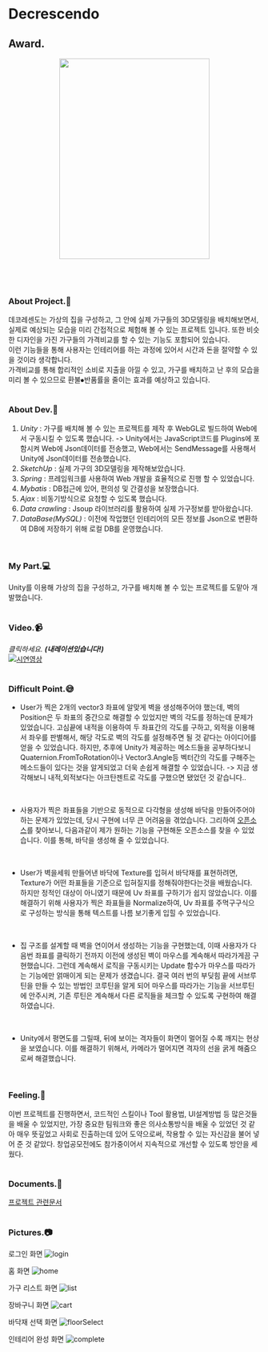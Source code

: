 # Decrescendo

## Award.
<center><img src="https://user-images.githubusercontent.com/43705434/103533219-1193e000-4ed0-11eb-9770-e7b0a3757b36.jpg" width="300" height="400"></center>
<br>
<br>
<br>

### About Project.:two_men_holding_hands:
데코레센도는 가상의 집을 구성하고, 그 안에 실제 가구들의 3D모델링을 배치해보면서, 실제로 예상되는 모습을 미리 간접적으로 체험해 볼 수 있는 프로젝트 입니다.
또한 비슷한 디자인을 가진 가구들의 가격비교를 할 수 있는 기능도 포함되어 있습니다.<br>
이런 기능들을 통해 사용자는 인테리어를 하는 과정에 있어서 시간과 돈을 절약할 수 있을 것이라 생각합니다. <br>
가격비교를 통해 합리적인 소비로 지출을 아낄 수 있고, 가구를 배치하고 난 후의 모습을 미리 볼 수 있으므로 환불⦁반품률을 줄이는 효과를 예상하고 있습니다.<br>
<br>

### About Dev.:nut_and_bolt:
1. *Unity* : 가구를 배치해 볼 수 있는 프로젝트를 제작 후 WebGL로 빌드하여 Web에서 구동시킬 수 있도록 했습니다.
-> Unity에서는 JavaScript코드를 Plugins에 포함시켜 Web에 Json데이터를 전송했고, Web에서는 SendMessage를 사용해서 Unity에 Json데이터를 전송했습니다.
2. *SketchUp* : 실제 가구의 3D모델링을 제작해보았습니다.
3. *Spring* : 프레임워크를 사용하여 Web 개발을 효율적으로 진행 할 수 있었습니다.
4. *Mybatis* : DB접근에 있어, 편의성 및 간결성을 보장했습니다.
5. *Ajax* : 비동기방식으로 요청할 수 있도록 했습니다.
6. *Data crawling* : Jsoup 라이브러리를 활용하여 실제 가구정보를 받아왔습니다.
7. *DataBase(MySQL)* : 이전에 작업했던 인테리어의 모든 정보를 Json으로 변환하여 DB에 저장하기 위해 로컬 DB를 운영했습니다.
<br>

### My Part.:computer:
Unity를 이용해 가상의 집을 구성하고, 가구를 배치해 볼 수 있는 프로젝트를 도맡아 개발했습니다.<br>
<br>

### Video.:video_camera:
*클릭하세요.* ***(내레이션있습니다!)***<br>
[![시연영상](https://img.youtube.com/vi/ZylFNa6sgBA/0.jpg)](https://www.youtube.com/watch?v=ZylFNa6sgBA)<br>
<br>

### Difficult Point.:sweat_smile:
* User가 찍은 2개의 vector3 좌표에 알맞게 벽을 생성해주어야 했는데, 벽의 Position은 두 좌표의 중간으로 해결할 수 있었지만 벽의 각도를 정하는데 문제가 있었습니다.
고심끝에 내적을 이용하여 두 좌표간의 각도를 구하고, 외적을 이용해서 좌우를 판별해서, 해당 각도로 벽의 각도를 설정해주면 될 것 같다는 아이디어를 얻을 수 있었습니다.
하지만, 추후에 Unity가 제공하는 메소드들을 공부하다보니 Quaternion.FromToRotation이나 Vector3.Angle등 벡터간의 각도를 구해주는 메소드들이 있다는 것을 알게되었고 더욱 손쉽게 해결할 수 있었습니다. -> 지금 생각해보니 내적,외적보다는 아크탄젠트로 각도를 구했으면 됐었던 것 같습니다..

<br>

* 사용자가 찍은 좌표들을 기반으로 동적으로 다각형을 생성해 바닥을 만들어주어야하는 문제가 있었는데, 당시 구현에 너무 큰 어려움을 겪었습니다.
그리하여 [오픈소스](https://gist.github.com/N-Carter/12242476dc4e4036db34)를 찾아보니, 다음과같이 제가 원하는 기능을 구현해둔 오픈소스를 찾을 수 있었습니다.
이를 통해, 바닥을 생성해 줄 수 있었습니다.

<br>

* User가 벽을세워 만들어낸 바닥에 Texture를 입혀서 바닥재를 표현하려면, Texture가 어떤 좌표들을 기준으로 입혀질지를 정해줘야한다는것을 배웠습니다. 하지만 정적인 대상이 아니였기 때문에 Uv 좌표를 구하기가 쉽지 않았습니다. 이를 해결하기 위해 사용자가 찍은 좌표들을 Normalize하여, Uv 좌표를 주먹구구식으로 구성하는 방식을 통해 텍스트를 나름 보기좋게 입힐 수 있었습니다.

<br>

* 집 구조를 설계할 때 벽을 연이어서 생성하는 기능을 구현했는데, 이때 사용자가 다음번 좌표를 클릭하기 전까지 이전에 생성된 벽이 마우스를 계속해서 따라가게끔 구현했습니다. 그런데 계속해서 로직을 구동시키는 Update 함수가 마우스를 따라가는 기능에만 얽매이게 되는 문제가 생겼습니다. 결국 여러 번의 부딪힘 끝에 서브루틴을 만들 수 있는 방법인 코루틴을 알게 되어 마우스를 따라가는 기능을 서브루틴에 안주시켜, 기존 루틴은 계속해서 다른 로직들을 체크할 수 있도록 구현하여 해결하였습니다.

<br>

* Unity에서 평면도를 그릴때, 뒤에 보이는 격자들이 화면이 멀어질 수록 깨지는 현상을 보였습니다. 이를 해결하기 위해서, 카메라가 멀어지면 격자의 선을 굵게 해줌으로써 해결했습니다.

<br>

### Feeling.:pencil:
이번 프로젝트를 진행하면서, 코드적인 스킬이나 Tool 활용법, UI설계방법 등 많은것들을 배울 수 있었지만, 가장 중요한 팀워크와 좋은 의사소통방식을 배울 수 있었던 것 같아 매우 뜻깊었고 사회로 진출하는데 있어 도약으로써, 작용할 수 있는 자신감을 불어 넣어 준 것 같았다.
창업공모전에도 참가중이어서 지속적으로 개선할 수 있도록 방안을 세웠다.
<br>
<br>

### Documents.:book:
[프로젝트 관련문서](https://github.com/tlagmltjq11/Capston_Documents)
<br>
<br>

### Pictures.:camera:
로그인 화면
![login](https://user-images.githubusercontent.com/43705434/103642019-ea9fe180-4f95-11eb-8d92-2b825e6a80d0.png)
<br>

홈 화면
![home](https://user-images.githubusercontent.com/43705434/103642017-e96eb480-4f95-11eb-9a14-c69547f0bd75.png)
<br>

가구 리스트 화면
![list](https://user-images.githubusercontent.com/43705434/103642018-ea9fe180-4f95-11eb-9e13-f5356d695b27.png)
<br>

장바구니 화면
![cart](https://user-images.githubusercontent.com/43705434/103642021-eb387800-4f95-11eb-9f77-2fcbe7b6b97c.png)
<br>

바닥재 선택 화면
![floorSelect](https://user-images.githubusercontent.com/43705434/103642027-ebd10e80-4f95-11eb-9d71-223860f800a9.png)
<br>

인테리어 완성 화면
![complete](https://user-images.githubusercontent.com/43705434/103642024-eb387800-4f95-11eb-965a-15da2b31d984.png)
